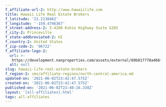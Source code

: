 ```yaml
---
f_affiliate-url-2: http://www.hawaiilife.com
title: Hawaii Life Real Estate Brokers
f_latitude: '22.2138462'
f_longitude: '-159.4746367'
f_street-address-2: 5-4280 Kuhio Highway Suite G203­
f_city-2: Princeville­
f_state-addbreviated-2: HI­
f_country-2: United States
f_zip-code-2: '96722'
f_affiliate-logo-2:
  url: >-
   https://development.nanproperties.com/assets/external/60b817778a466f1c10f90458_6081e5703dfd574db12e7dbc_60785a5f75280933884bd215_content_hl-logo5.png
  alt: null
slug: hawaii-life-real-estate-brokers
f_region-2: cms/affiliate-regions/north-central-america.md
updated-on: '2021-06-02T23:42:47.575Z'
created-on: '2021-06-02T23:42:47.575Z'
published-on: '2021-06-02T23:48:16.338Z'
layout: '[all-affiliates].html'
tags: all-affiliates
---
```



